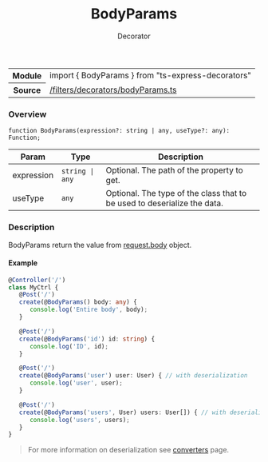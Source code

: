 
<header class="symbol-info-header"><h1 id="bodyparams">BodyParams</h1><label class="symbol-info-type-label decorator">Decorator</label></header>
<!-- summary -->
<section class="symbol-info"><table class="is-full-width"><tbody><tr><th>Module</th><td><div class="lang-typescript"><span class="token keyword">import</span> { BodyParams }&nbsp;<span class="token keyword">from</span>&nbsp;<span class="token string">"ts-express-decorators"</span></div></td></tr><tr><th>Source</th><td><a href="https://github.com/Romakita/ts-express-decorators/blob/v3.8.1/src//filters/decorators/bodyParams.ts#L0-L0">/filters/decorators/bodyParams.ts</a></td></tr></tbody></table></section>
<!-- overview -->


### Overview


<pre><code class="typescript-lang ">function <span class="token function">BodyParams</span><span class="token punctuation">(</span>expression?<span class="token punctuation">:</span> <span class="token keyword">string</span> | <span class="token keyword">any</span><span class="token punctuation">,</span> useType?<span class="token punctuation">:</span> <span class="token keyword">any</span><span class="token punctuation">)</span><span class="token punctuation">:</span> Function<span class="token punctuation">;</span></code></pre>


<!-- Parameters -->


Param | Type | Description
---|---|---
 expression|<code>string &#124; any</code>|Optional. The path of the property to get.
 useType|<code>any</code>|Optional. The type of the class that to be used to deserialize the data.




<!-- Description -->


### Description

BodyParams return the value from [request.body](http://expressjs.com/en/4x/api.html#req.body) object.

#### Example

```typescript
@Controller('/')
class MyCtrl {
   @Post('/')
   create(@BodyParams() body: any) {
      console.log('Entire body', body);
   }

   @Post('/')
   create(@BodyParams('id') id: string) {
      console.log('ID', id);
   }

   @Post('/')
   create(@BodyParams('user') user: User) { // with deserialization
      console.log('user', user);
   }

   @Post('/')
   create(@BodyParams('users', User) users: User[]) { // with deserialization
      console.log('users', users);
   }
}
```
> For more information on deserialization see [converters](docs/converters.md) page.

<!-- Members -->

